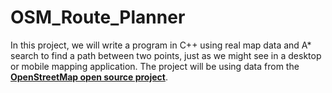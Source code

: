# OSM_Route_Planner
In this project, we will write a program in C++ using real map data and A* search to find a path between two points, just as we might see in a desktop or mobile mapping application. The project will be using data from the [**OpenStreetMap open source project**](https://www.openstreetmap.org/#map=6/46.449/2.210).
